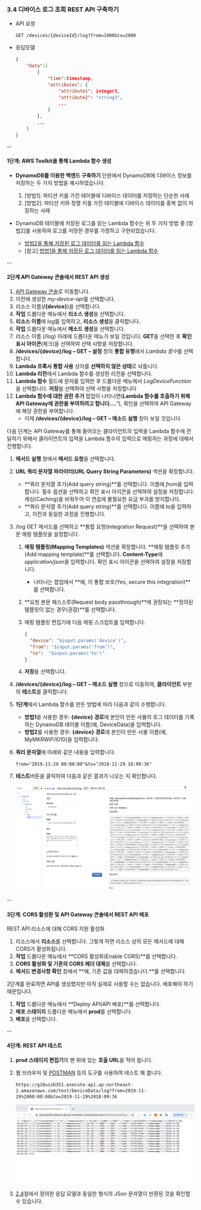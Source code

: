 ### 3.4 디바이스 로그 조회 REST API 구축하기
- API 요청

	```		
	GET /devices/{deviceId}/log?from=1000&to=2000
	```	
- 응답모델
	
	```json
	{
		"data":[
			{
				"time":timestamp,
				"attributes": {
					"attribute1": integer3,
					"attribute2": "string3",
					...
				}
			},
			...
		]
	}
	```
	 
--
#### 1단계: AWS Toolkit을 통해 Lambda 함수 생성

- **DynamoDB를 이용한 백엔드 구축하기** 단원에서 DynamoDB에 디바이스 정보를 저장하는 두 가지 방법을 예시하였습니다. 
	1. [방법1]: 파티션 키를 가진 테이블에 디바이스 데이터를 저장하는 단순한 사례
	2. [방법2]: 파티션 키와 정렬 키를 가진 테이블에 디바이스 데이터를 중복 없이 저장하는 사례

- DynamoDB 테이블에 저장된 로그를 읽는 Lambda 함수는 위 두 가지 방법 중 [방법2]를 사용하여 로그를 저장한 경우를 가정하고 구현되었습니다.
	- [방법2을 통해 저장된 로그 데이터를 읽는 Lambda 함수](api-gateway-3.4-1b.html)
	- [참고] [방법1을 통해 저장된 로그 데이터를 읽는 Lambda 함수](api-gateway-3.4-1a.html)


--	
#### 2단계 API Gateway 콘솔에서 REST API 생성
1. [API Gateway 콘솔](https://ap-northeast-2.console.aws.amazon.com/apigateway/)로 이동합니다.
2. 이전에 생성한 *my-device-api*를 선택합니다.
3. 리소스 이름(**/{device}**)을 선택합니다. 
4. **작업** 드롭다운 메뉴에서 **리소스 생성**을 선택합니다.
5. **리소스 이름**에 *log*를 입력하고, **리소스 생성**을 클릭합니다.
6. **작업** 드롭다운 메뉴에서 **메소드 생성**을 선택합니다.
5. 리소스 이름 (/log) 아래에 드롭다운 메뉴가 보일 것입니다. **GET**을 선택한 후 **확인 표시 아이콘**(체크)을 선택하여 선택 사항을 저장합니다.
6.  **/devices/{device}/log – GET – 설정** 창의 **통합 유형**에서 *Lambda 함수*를 선택합니다.
7. **Lambda 프록시 통합 사용** 상자를 **선택하지 않은 상태**로 놔둡니다.
8. **Lambda 리전**에서 Lambda 함수를 생성한 리전을 선택합니다.
9. **Lambda 함수** 필드에 문자를 입력한 후 드롭다운 메뉴에서 *LogDeviceFunction*을 선택합니다.  **저장**을 선택하여 선택 사항을 저장합니다
10. **Lambda 함수에 대한 권한 추가** 팝업이 나타나면(**Lambda 함수를 호출하기 위해 API Gateway에 권한을 부여하려고 합니다....**”), 확인을 선택하여 API Gateway에 해당 권한을 부여합니다.
	- 이제 **/devices/{device}/log – GET – 메소드 실행** 창이 보일 것입니다.

다음 단계는 API Gateway를 통해 들어오는 클라이언트의 입력을 Lambda 함수에 전달하기 위해서 클라이언트의 입력을 Lambda 함수의 입력으로 매핑하는 과정에 대해서 진행합니다.
	
1. **메서드 실행** 창에서 **메서드 요청**을 선택합니다.
2. **URL 쿼리 문자열 파라미터(URL Query String Parameters)** 섹션을 확장합니다. 
	- **쿼리 문자열 추가(Add query string)**를 선택합니다. 이름에 *from*을 입력합니다. 필수 옵션을 선택하고 확인 표시 아이콘을 선택하여 설정을 저장합니다. 캐싱(Caching)을 비워두어 이 연습에 불필요한 요금 부과를 방지합니다.	
	- **쿼리 문자열 추가(Add query string)**를 선택합니다. 이름에 *to*을 입력하고, 이전과 동일한 과정을 진행합니다.
	

4. /log GET 메서드를 선택하고 **통합 요청(Integration Request)**을 선택하여 본문 매핑 템플릿을 설정합니다. 
	1. **매핑 템플릿(Mapping Templates)** 섹션을 확장합니다. **매핑 템플릿 추가(Add mapping template)**를 선택합니다. **Content-Type**에 *application/json*을 입력합니다. 확인 표시 아이콘을 선택하여 설정을 저장합니다.
		- 나타나는 팝업에서 **예, 이 통합 보호(Yes, secure this integration)**를 선택합니다.
	2. **요청 본문 패스스루(Request body passthrough)**에 권장되는 **정의된 템플릿이 없는 경우(권장)**를 선택합니다.
	3.	매핑 템플릿 편집기에 다음 매핑 스크립트를 입력합니다.

		```json
		{
		  "device": "$input.params('device')",
		  "from": "$input.params('from')",
		  "to":  "$input.params('to')"
		}
		```
	5. **저장**을 선택합니다.

5. **/devices/{device}/log – GET – 메소드 실행** 창으로 이동하여, **클라이언트** 부분의 **테스트**를 클릭합니다.
6. **1단계**에서 Lambda 함수를 만든 방법에 따라 다음과 같이 수행합니다.

	- **방법1**을 사용한 경우: **{device} 경로**에 본인이 만든 사물의 로그 데이터를 기록하는 DynamoDB 테이블 이름(예, DeviceData)을 입력합니다.
	- **방법2**를 사용한 경우: **{device} 경로**에 본인이 만든 사물 이름(예, MyMKRWiFi1010)을 입력합니다.
7. **쿼리 문자열**에 아래와 같은 내용을 입력합니다.

	```
	from="2019-11-29 00:00:00"&to="2019-11-29 18:09:36"
	```
8. **테스트**버튼을 클릭하여 다음과 같은 결과가 나오는 지 확인합니다.

	![](figures/log-device-test.png)

--
#### 3단계: CORS 활성환 및 API Gateway 콘솔에서 REST API 배포

REST API 리소스에 대해 CORS 지원 활성화

1. 리소스에서 **리소스**를 선택합니다. 그렇게 하면 리소스 상의 모든 메서드에 대해 CORS가 활성화됩니다.
2. **작업** 드롭다운 메뉴에서 **CORS 활성화(Enable CORS)**를 선택합니다.
3. **CORS 활성화 및 기존의 CORS 헤더 대체**를 선택합니다.
4. **메서드 변경사항 확인** 창에서 **예, 기존 값을 대체하겠습니다.**를 선택합니다.
 
2단계를 완료하면 API를 생성했지만 아직 실제로 사용할 수는 없습니다. 배포해야 하기 때문입니다. 

1. **작업** 드롭다운 메뉴에서 **Deploy API(API 배포)**를 선택합니다.
2. **배포 스테이지** 드롭다운 메뉴에서 **prod**를 선택합니다.
4. **배포**을 선택합니다.

--
#### 4단계: REST API 테스트
1. **prod 스테이지 편집기**의 맨 위에 있는 **호출 URL**을 적어 둡니다.
2. 웹 브라우저 및 [POSTMAN](https://www.getpostman.com/) 등의 도구를 사용하여 테스트 해 봅니다.
	
	```
	https://g10uszb351.execute-api.ap-northeast-2.amazonaws.com/test/DeviceData/log?from=2019-11-29%2000:00:00&to=2019-11-29%2018:09:36
	```
	
	![](figures/api-prod-run4.png)
	
3. [2.4](api-gateway.html#2.4)절에서 정의한 응답 모델과 동일한 형식의 JSon 문자열이 반환된 것을 확인할 수 있습니다.


